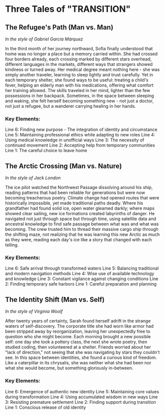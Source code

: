 # Three Tales of "TRANSITION"

## The Refugee's Path (Man vs. Man)
*In the style of Gabriel García Márquez*

In the third month of her journey northward, Sofia finally understood that home was no longer a place but a memory carried within. She had crossed four borders already, each crossing marked by different stars overhead, different languages in the markets, different ways that strangers showed kindness or turned away. Her medical degree meant nothing here - she was simply another traveler, learning to sleep lightly and trust carefully. Yet in each temporary shelter, she found ways to be useful: treating a child's fever, helping an elderly man with his medications, offering what comfort her training allowed. The skills traveled in her mind, lighter than the few possessions in her backpack. Sometimes, in the space between sleeping and waking, she felt herself becoming something new - not just a doctor, not just a refugee, but a wanderer carrying healing in her hands.

### Key Elements:

Line 6: Finding new purpose - The integration of identity and circumstance
Line 5: Maintaining professional ethics while adapting to new roles
Line 4: Using medical knowledge in unofficial ways
Line 3: The necessity of continued movement
Line 2: Accepting help from temporary communities
Line 1: The careful choice to leave home

## The Arctic Crossing (Man vs. Nature)
*In the style of Jack London*

The ice pilot watched the Northwest Passage dissolving around his ship, reading patterns that had been reliable for generations but were now becoming treacherous poetry. Climate change had opened routes that were historically impossible, yet made traditional paths deadly. Where his grandfather had found solid ice, open water gleamed darkly; where maps showed clear sailing, new ice formations created labyrinths of danger. He navigated not just through space but through time, using satellite data and ancestral knowledge to find safe passage between what was and what was becoming. The crew trusted him to thread their massive cargo ship through the shifting maze, not realizing that he was learning this new Arctic as much as they were, reading each day's ice like a story that changed with each telling.

### Key Elements:

Line 6: Safe arrival through transformed waters
Line 5: Balancing traditional and modern navigation methods
Line 4: Wise use of available technology and knowledge
Line 3: Constant vigilance against changing conditions
Line 2: Finding temporary safe harbors
Line 1: Careful preparation and planning

## The Identity Shift (Man vs. Self)
*In the style of Virginia Woolf*

After twenty years of certainty, Sarah found herself adrift in the strange waters of self-discovery. The corporate title she had worn like armor had been stripped away by reorganization, leaving her unexpectedly free to question who she might become. Each morning brought a new possible self: one day she took a pottery class, the next she wrote poetry, then studied coding, then volunteered at a shelter. Friends worried about her "lack of direction," not seeing that she was navigating by stars they couldn't see. In this space between identities, she found a curious kind of freedom. Like a caterpillar in its chrysalis, she was neither what she had been nor what she would become, but something gloriously in-between.

### Key Elements:

Line 6: Emergence of authentic new identity
Line 5: Maintaining core values during transformation
Line 4: Using accumulated wisdom in new ways
Line 3: Resisting premature settlement
Line 2: Finding support during transition
Line 1: Conscious release of old identity